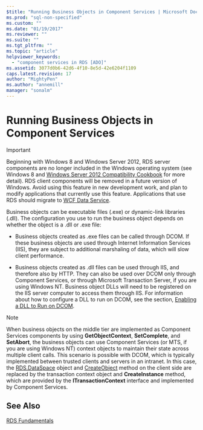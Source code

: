 ```yaml
---
$title: "Running Business Objects in Component Services | Microsoft Docs"
ms.prod: "sql-non-specified"
ms.custom: ""
ms.date: "01/19/2017"
ms.reviewer: ""
ms.suite: ""
ms.tgt_pltfrm: ""
ms.topic: "article"
helpviewer_keywords: 
  - "component services in RDS [ADO]"
ms.assetid: 3077d0b6-42d6-4f10-8e5d-42e6204f1109
caps.latest.revision: 17
author: "MightyPen"
ms.author: "annemill"
manager: "sonalm"
---
```

# Running Business Objects in Component Services
> [!IMPORTANT]
>  Beginning with Windows 8 and Windows Server 2012, RDS server components are no longer included in the Windows operating system (see Windows 8 and [Windows Server 2012 Compatibility Cookbook](https://www.microsoft.com/en-us/download/details.aspx?id=27416) for more detail). RDS client components will be removed in a future version of Windows. Avoid using this feature in new development work, and plan to modify applications that currently use this feature. Applications that use RDS should migrate to [WCF Data Service](http://go.microsoft.com/fwlink/?LinkId=199565).  
  
 Business objects can be executable files (.exe) or dynamic-link libraries (.dll). The configuration you use to run the business object depends on whether the object is a .dll or .exe file:  
  
-   Business objects created as .exe files can be called through DCOM. If these business objects are used through Internet Information Services (IIS), they are subject to additional marshaling of data, which will slow client performance.  
  
-   Business objects created as .dll files can be used through IIS, and therefore also by HTTP. They can also be used over DCOM only through Component Services, or through Microsoft Transaction Server, if you are using Windows NT. Business object DLLs will need to be registered on the IIS server computer to access them through  IIS. For information about how to configure a DLL to run on DCOM, see the section, [Enabling a DLL to Run on DCOM](../../../ado/guide/remote-data-service/enabling-a-dll-to-run-on-dcom.md).  
  
> [!NOTE]
>  When business objects on the middle tier are implemented as Component Services components by using **GetObjectContext**, **SetComplete**, and **SetAbort**, the business objects can use Component Services (or MTS, if you are using Windows NT) context objects to maintain their state across multiple client calls. This scenario is possible with DCOM, which is typically implemented between trusted clients and servers in an intranet. In this case, the [RDS.DataSpace](../../../ado/reference/rds-api/dataspace-object-rds.md) object and [CreateObject](../../../ado/reference/rds-api/createobject-method-rds.md) method on the client side are replaced by the transaction context object and **CreateInstance** method, which are provided by the **ITransactionContext** interface and implemented by Component Services.  
  
## See Also  
 [RDS Fundamentals](../../../ado/guide/remote-data-service/rds-fundamentals.md)


